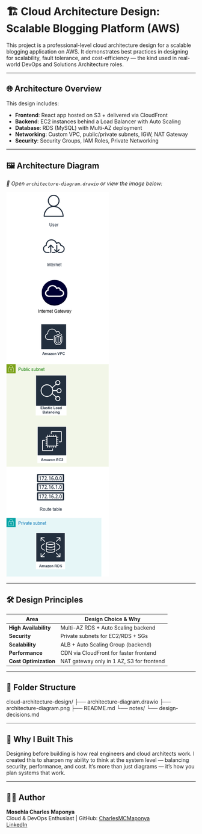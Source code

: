 # 🏗️ Cloud Architecture Design: Scalable Blogging Platform (AWS)

This project is a professional-level cloud architecture design for a scalable blogging application on AWS. It demonstrates best practices in designing for scalability, fault tolerance, and cost-efficiency — the kind used in real-world DevOps and Solutions Architecture roles.

---

## 🌐 Architecture Overview

This design includes:

- **Frontend**: React app hosted on S3 + delivered via CloudFront
- **Backend**: EC2 instances behind a Load Balancer with Auto Scaling
- **Database**: RDS (MySQL) with Multi-AZ deployment
- **Networking**: Custom VPC, public/private subnets, IGW, NAT Gateway
- **Security**: Security Groups, IAM Roles, Private Networking

---

## 🖼️ Architecture Diagram

_📍 Open `architecture-diagram.drawio` or view the image below:_

![AWS Architecture Diagram](./architecture-diagram.png)

---

## 🛠️ Design Principles

| Area          | Design Choice & Why |
|---------------|----------------------|
| **High Availability** | Multi-AZ RDS + Auto Scaling backend |
| **Security**           | Private subnets for EC2/RDS + SGs |
| **Scalability**        | ALB + Auto Scaling Group (backend) |
| **Performance**        | CDN via CloudFront for faster frontend |
| **Cost Optimization**  | NAT gateway only in 1 AZ, S3 for frontend |

---

## 📁 Folder Structure

cloud-architecture-design/
├── architecture-diagram.drawio
├── architecture-diagram.png
├── README.md
└── notes/
└── design-decisions.md

---

## 🧠 Why I Built This

Designing before building is how real engineers and cloud architects work. I created this to sharpen my ability to think at the system level — balancing security, performance, and cost. It’s more than just diagrams — it’s how you plan systems that work.

---

## 👨‍💻 Author

**Mosehla Charles Maponya**  
Cloud & DevOps Enthusiast | GitHub: [CharlesMCMaponya](https://github.com/CharlesMCMaponya)  
[LinkedIn](https://www.linkedin.com/in/mosehla-charles-maponya/)
